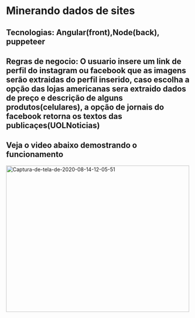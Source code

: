 <h1>Minerando dados de sites</h1>
<h2><strong>Tecnologias</strong>: Angular(front),Node(back), puppeteer</h2>
<h2><strong>Regras de negocio</strong>: O usuario insere um link de perfil do instagram ou facebook que as imagens serão extraidas do perfil inserido, caso escolha a opção das lojas americanas sera extraido dados de preço e descrição de alguns produtos(celulares), a opção de jornais do facebook retorna os textos das publicaçes(UOLNoticias)</h2>


<h2>Veja o video abaixo demostrando o funcionamento</h2>
<a href="https://youtu.be/3vAtU1OBHLY"><img width=500 height=400 src="https://i.ibb.co/NxVM5ZH/Captura-de-tela-de-2020-08-14-12-05-51.png" alt="Captura-de-tela-de-2020-08-14-12-05-51" border="0"></a>
